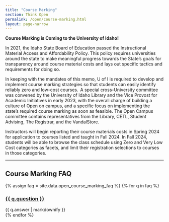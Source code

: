```yaml
---
title: "Course Marking"
section: Think Open
permalink: /open/course-marking.html
layout: page-narrow
---
```


**Course Marking is Coming to the University of Idaho!**

In 2021, the Idaho State Board of Education passed the Instructional Material Access and Affordability Policy. This policy requires universities around the state to make meaningful progress towards the State’s goals for transparency around course material costs and lays out specific tactics and requirements for doing so.

In keeping with the mandates of this memo, U of I is required to develop and implement course marking strategies so that students can easily identify reliably zero and low-cost courses.  A special cross-University committee was convened by the University of Idaho Library and the Vice Provost for Academic Initiatives in early 2023, with the overall charge of building a culture of Open on campus, and a specific focus on implementing the state’s required course marking as soon as feasible. The Open Campus committee contains representatives from the Library, CETL, Student Advising, The Registrar, and the VandalStore. 

Instructors will begin reporting their course materials costs in Spring 2024 for application to courses listed and taught in Fall 2024. In Fall 2024, students will be able to browse the class schedule using Zero and Very Low Cost categories as facets, and limit their registration selections to courses in those categories.

-------------

## Course Marking FAQ

{% assign faq = site.data.open_course_marking_faq %}
{% for q in faq %}
<div class="card my-3">
    <div class="card-header">
        <h3 class="h6 card-title mb-0">
            <a data-toggle="collapse" href="#collapse{{ forloop.index }}">{{ q.question }} <span class="fas fa-chevron-down smalltxt"></span></a>
        </h3>
    </div>
    <div id="collapse{{ forloop.index }}" class="collapse">
        <div class="card-body">{{ q.answer | markdownify }}</div>
    </div>
</div> 
{% endfor %}
